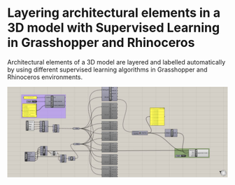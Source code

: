 # Layering architectural elements in a 3D model with Supervised Learning in Grasshopper and Rhinoceros

Architectural elements of a 3D model are layered and labelled automatically by using different supervised learning algorithms in Grasshopper and Rhinoceros environments. 

![](./gh_codes.JPG)
